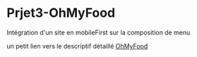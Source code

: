 # Prjet3-OhMyFood
Intégration d'un site en mobileFirst  sur la composition de menu 

un petit lien vers le descriptif détaillé [OhMyFood](https://openclassrooms.com/fr/paths/516/projects/637/assignment )
